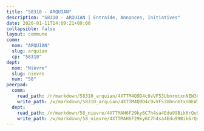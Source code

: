 ```yaml
---
title: "58310 - ARQUIAN"
description: "58310 - ARQUIAN | Entraide, Annonces, Initiatives"
date: 2020-01-11T14:09:21+09:00
collapsible: false
layout: commune
comm:
  nom: "ARQUIAN"
  slug: arquian
  cp: "58310"
dept:
  nom: "Nièvre"
  slug: nievre
  num: "58"
peerpad:
  comm:
    read_path: /r/markdown/58310_arquian/4XTTM4Q9D4c9vVF53UbnrmtxnNEW3GZt6ry3ywSpR3wi2ymPL
    write_path: /w/markdown/58310_arquian/4XTTM4Q9D4c9vVF53UbnrmtxnNEW3GZt6ry3ywSpR3wi2ymPL-K3TgUqkzTLdFd8oHytgBX6kA5z47X5W9fzDw6bG8T3nk4zKX1AUYN3x6qtT15NxuxDSwEMV2DHngjJGUG1LHwmPUXqdqz645rqKJHAhrN5YLxAVmbD8ZtXAekD2c9j1YuKNqBzXp
  dept:
    read_path: /r/markdown/58_nievre/4XTTMAH6F29ky6C7h4sa4Edu99Bik6rQu9XbiuBD1DvLw22pb
    write_path: /w/markdown/58_nievre/4XTTMAH6F29ky6C7h4sa4Edu99Bik6rQu9XbiuBD1DvLw22pb-K3TgUtHs3LnA4VP5N1eQxK9UkiWFz8M5ZP7N97wnUEM9Wfw65apM3LnvEX8HhP2Sd27LDh5t4GgmkbGDUaCqpnkD9BJGbaMbkS8idf1DYkYaRo6rACHXiR4PjahH89PiAFqFL3Lf
---
```


